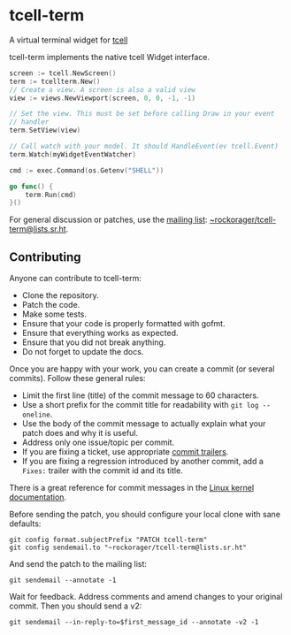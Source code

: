 # tcell-term

A virtual terminal widget for [tcell](https://github.com/gdamore/tcell/)

tcell-term implements the native tcell Widget interface.

```go
screen := tcell.NewScreen()
term := tcellterm.New()
// Create a view. A screen is also a valid view
view := views.NewViewport(screen, 0, 0, -1, -1)

// Set the view. This must be set before calling Draw in your event
// handler
term.SetView(view)

// Call watch with your model. It should HandleEvent(ev tcell.Event)
term.Watch(myWidgetEventWatcher)

cmd := exec.Command(os.Getenv("SHELL"))

go func() {
	term.Run(cmd)
}()
```

For general discussion or patches, use the [mailing list](https://lists.sr.ht/~rockorager/tcell-term): [~rockorager/tcell-term@lists.sr.ht](mailto:~rockorager/tcell-term@lists.sr.ht).

## Contributing

Anyone can contribute to tcell-term:

-   Clone the repository.
-   Patch the code.
-   Make some tests.
-   Ensure that your code is properly formatted with gofmt.
-   Ensure that everything works as expected.
-   Ensure that you did not break anything.
-   Do not forget to update the docs.

Once you are happy with your work, you can create a commit (or several commits). Follow these general rules:

-   Limit the first line (title) of the commit message to 60 characters.
-   Use a short prefix for the commit title for readability with `git log --oneline`.
-   Use the body of the commit message to actually explain what your patch does and why it is useful.
-   Address only one issue/topic per commit.
-   If you are fixing a ticket, use appropriate [commit trailers](https://man.sr.ht/git.sr.ht/#referencing-tickets-in-git-commit-messages).
-   If you are fixing a regression introduced by another commit, add a `Fixes:` trailer with the commit id and its title.

There is a great reference for commit messages in the [Linux kernel documentation](https://www.kernel.org/doc/html/latest/process/submitting-patches.html#describe-your-changes).

Before sending the patch, you should configure your local clone with sane defaults:

```
git config format.subjectPrefix "PATCH tcell-term"
git config sendemail.to "~rockorager/tcell-term@lists.sr.ht"
```

And send the patch to the mailing list:

```
git sendemail --annotate -1
```

Wait for feedback. Address comments and amend changes to your original commit.
Then you should send a v2:

```
git sendemail --in-reply-to=$first_message_id --annotate -v2 -1
```

